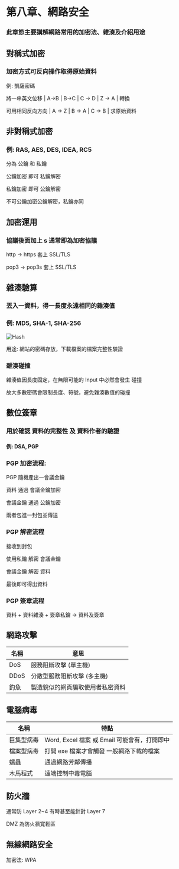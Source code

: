 # 第八章、網路安全

### 此章節主要講解網路常用的加密法、雜湊及介紹用途

## 對稱式加密

### 加密方式可反向操作取得原始資料

例: 凱薩密碼

將一串英文位移 | A->B | B->C | C -> D | Z -> A | 轉換

可用相同反向方向 | A -> Z | B -> A | C -> B | 求原始資料

## 非對稱式加密

### 例: RAS, AES, DES, IDEA, RC5

分為 公鑰 和 私鑰

公鑰加密 即可 私鑰解密

私鑰加密 即可 公鑰解密

不可公鑰加密公鑰解密，私鑰亦同

## 加密運用

### 協議後面加上 s 通常即為加密協議

http -> https 套上 SSL/TLS

pop3 -> pop3s 套上 SSL/TLS

## 雜湊驗算

### 丟入一資料，得一長度永遠相同的雜湊值

### 例: MD5, SHA-1, SHA-256

![Hash](https://upload.wikimedia.org/wikipedia/commons/thumb/d/da/Hash_function.svg/2000px-Hash_function.svg.png)

用途: 網站的密碼存放，下載檔案的檔案完整性驗證

### 雜湊碰撞

雜湊值因長度固定，在無限可能的 Input 中必然會發生 碰撞

故大多數密碼會限制長度、符號，避免雜湊數值的碰撞

## 數位簽章

### 用於確認 資料的完整性 及 資料作者的驗證

#### 例: DSA, PGP

### PGP 加密流程:

PGP 隨機產出一會議金鑰

資料 通過 會議金鑰加密

會議金鑰 通過 公鑰加密

兩者包進一封包並傳送

### PGP 解密流程

接收到封包

使用私鑰 解密 會議金鑰

會議金鑰 解密 資料

最後即可得出資料

### PGP 簽章流程

資料 + 資料雜湊 + 簽章私鑰 -> 資料及簽章

## 網路攻擊

| 名稱 | 意思 |
| - | - |
| DoS | 服務阻斷攻擊 (單主機) |
| DDoS | 分散型服務阻斷攻擊 (多主機) |
| 釣魚 | 製造貌似的網頁騙取使用者私密資料 |

## 電腦病毒

| 名稱 | 特點 |
| - | - |
| 巨集型病毒 | Word, Excel 檔案 或 Email 可能會有，打開即中 |
| 檔案型病毒 | 打開 exe 檔案才會觸發 一般網路下載的檔案 |
| 蠕蟲 | 通過網路芳鄰傳播 |
| 木馬程式 | 遠端控制中毒電腦 |

## 防火牆

通常防 Layer 2~4 有時甚至能針對 Layer 7

DMZ 為防火牆寬鬆區

## 無線網路安全

加密法: WPA
